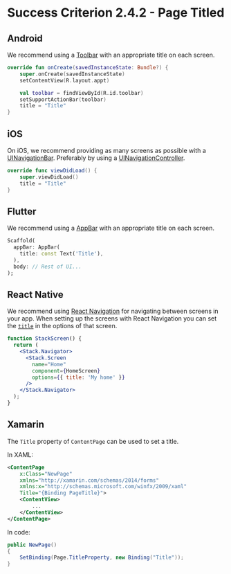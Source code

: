 # Success Criterion 2.4.2 - Page Titled

## Android

We recommend using a [Toolbar](https://developer.android.com/reference/androidx/appcompat/widget/Toolbar) with an appropriate title on each screen.

```kotlin
override fun onCreate(savedInstanceState: Bundle?) {
    super.onCreate(savedInstanceState)
    setContentView(R.layout.appt)

    val toolbar = findViewById(R.id.toolbar)
    setSupportActionBar(toolbar)
    title = "Title"
}
```

## iOS

On iOS, we recommend providing as many screens as possible with a [UINavigationBar](https://developer.apple.com/documentation/uikit/uinavigationbar). Preferably by using a [UINavigationController](https://developer.apple.com/documentation/uikit/uinavigationcontroller).

```swift
override func viewDidLoad() {
    super.viewDidLoad()
    title = "Title"
}
```

## Flutter

We recommend using a [AppBar](https://api.flutter.dev/flutter/material/AppBar-class.html) with an appropriate title on each screen.

```dart
Scaffold(
  appBar: AppBar(
    title: const Text('Title'),
  ),
  body: // Rest of UI...
);
```

## React Native

We recommend using [React Navigation](https://reactnative.dev/docs/navigation) for navigating between screens in your app. When setting up the screens with React Navigation you can set the [`title`](https://reactnavigation.org/docs/headers#setting-the-header-title) in the options of that screen.

```jsx
function StackScreen() {
  return (
    <Stack.Navigator>
      <Stack.Screen
        name="Home"
        component={HomeScreen}
        options={{ title: 'My home' }}
      />
    </Stack.Navigator>
  );
}
```

## Xamarin

The `Title` property of `ContentPage` can be used to set a title.

In XAML:

```xml
<ContentPage
    x:Class="NewPage"
    xmlns="http://xamarin.com/schemas/2014/forms"
    xmlns:x="http://schemas.microsoft.com/winfx/2009/xaml"
    Title="{Binding PageTitle}">
    <ContentView>
        ...
    </ContentView>
</ContentPage>
```

In code:

```csharp
public NewPage()
{
    SetBinding(Page.TitleProperty, new Binding("Title")); 
}
```
